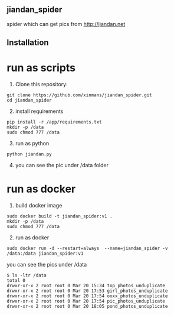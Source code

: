 ## jiandan_spider
spider which can get pics from http://jiandan.net

## Installation
# run as scripts 
1. Clone this repository:
```shell
git clone https://github.com/xinmans/jiandan_spider.git
cd jiandan_spider
```

2. install requirements

```shell
pip install -r /app/requirements.txt
mkdir -p /data
sudo chmod 777 /data
```
3.  run as python 
```
python jiandan.py
```

4. you can see the pic under /data folder

# run as docker
1. build docker image
```
sudo docker build -t jiandan_spider:v1 .
mkdir -p /data
sudo chmod 777 /data

```

2. run as docker
```
sudo docker run -d --restart=always  --name=jiandan_spider -v /data:/data jiandan_spider:v1
```

you can see the pics under /data

```
$ ls -ltr /data
total 0
drwxr-xr-x 2 root root 0 Mar 20 15:34 top_photos_unduplicate
drwxr-xr-x 2 root root 0 Mar 20 17:53 girl_photos_unduplicate
drwxr-xr-x 2 root root 0 Mar 20 17:54 ooxx_photos_unduplicate
drwxr-xr-x 2 root root 0 Mar 20 17:54 pic_photos_unduplicate
drwxr-xr-x 2 root root 0 Mar 20 18:05 pond_photos_unduplicate
```







